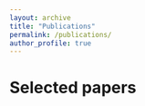 ```yaml
---
layout: archive
title: "Publications"
permalink: /publications/
author_profile: true
---
```


Selected papers
==========
